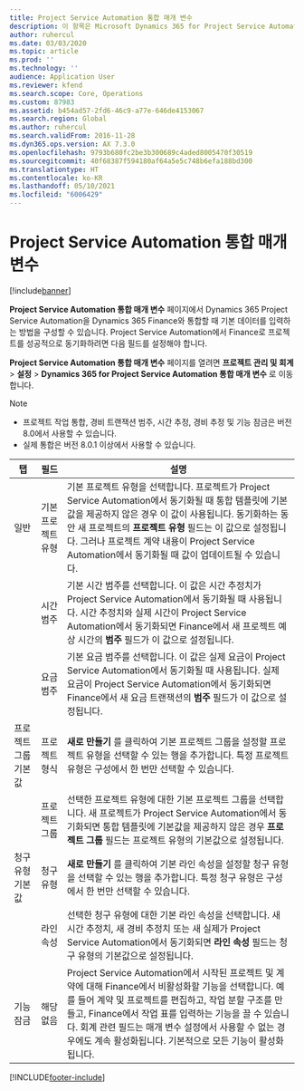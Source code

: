 ```yaml
---
title: Project Service Automation 통합 매개 변수
description: 이 항목은 Microsoft Dynamics 365 for Project Service Automation을 Microsoft Dynamics 365 Finance와 통합할 때 기본 데이터를 입력하는 방법을 구성하는 방법을 설명합니다.
author: ruhercul
ms.date: 03/03/2020
ms.topic: article
ms.prod: ''
ms.technology: ''
audience: Application User
ms.reviewer: kfend
ms.search.scope: Core, Operations
ms.custom: 87983
ms.assetid: b454ad57-2fd6-46c9-a77e-646de4153067
ms.search.region: Global
ms.author: ruhercul
ms.search.validFrom: 2016-11-28
ms.dyn365.ops.version: AX 7.3.0
ms.openlocfilehash: 9793b680fc2be3b300689c4aded8005470f30519
ms.sourcegitcommit: 40f68387f594180af64a5e5c748b6efa188bd300
ms.translationtype: HT
ms.contentlocale: ko-KR
ms.lasthandoff: 05/10/2021
ms.locfileid: "6006429"
---
```

# <a name="project-service-automation-integration-parameters"></a>Project Service Automation 통합 매개 변수

[!include[banner](../includes/banner.md)]

**Project Service Automation 통합 매개 변수** 페이지에서 Dynamics 365 Project Service Automation을 Dynamics 365 Finance와 통합할 때 기본 데이터를 입력하는 방법을 구성할 수 있습니다. Project Service Automation에서 Finance로 프로젝트를 성공적으로 동기화하려면 다음 필드를 설정해야 합니다.

**Project Service Automation 통합 매개 변수** 페이지를 열려면 **프로젝트 관리 및 회계** \> **설정** \> **Dynamics 365 for Project Service Automation 통합 매개 변수** 로 이동합니다. 

> [!NOTE]
> - 프로젝트 작업 통합, 경비 트랜잭션 범주, 시간 추정, 경비 추정 및 기능 잠금은 버전 8.0에서 사용할 수 있습니다.
> - 실제 통합은 버전 8.0.1 이상에서 사용할 수 있습니다.


| 탭                    | 필드                | 설명 |
|------------------------|----------------------|-------------|
| 일반                | 기본 프로젝트 유형 | 기본 프로젝트 유형을 선택합니다. 프로젝트가 Project Service Automation에서 동기화될 때 통합 템플릿에 기본값을 제공하지 않은 경우 이 값이 사용됩니다. 동기화하는 동안 새 프로젝트의 **프로젝트 유형** 필드는 이 값으로 설정됩니다. 그러나 프로젝트 계약 내용이 Project Service Automation에서 동기화될 때 값이 업데이트될 수 있습니다. |
|                        | 시간 범주        | 기본 시간 범주를 선택합니다. 이 값은 시간 추정치가 Project Service Automation에서 동기화될 때 사용됩니다. 시간 추정치와 실제 시간이 Project Service Automation에서 동기화되면 Finance에서 새 프로젝트 예상 시간의 **범주** 필드가 이 값으로 설정됩니다. |
|                        | 요금 범주         | 기본 요금 범주를 선택합니다. 이 값은 실제 요금이 Project Service Automation에서 동기화될 때 사용됩니다. 실제 요금이 Project Service Automation에서 동기화되면 Finance에서 새 요금 트랜잭션의 **범주** 필드가 이 값으로 설정됩니다. |
| 프로젝트 그룹 기본값 | 프로젝트 형식         | **새로 만들기** 를 클릭하여 기본 프로젝트 그룹을 설정할 프로젝트 유형을 선택할 수 있는 행을 추가합니다. 특정 프로젝트 유형은 구성에서 한 번만 선택할 수 있습니다. |
|                        | 프로젝트 그룹        | 선택한 프로젝트 유형에 대한 기본 프로젝트 그룹을 선택합니다. 새 프로젝트가 Project Service Automation에서 동기화되면 통합 템플릿에 기본값을 제공하지 않은 경우 **프로젝트 그룹** 필드는 프로젝트 유형의 기본값으로 설정됩니다. |
| 청구 유형 기본값  | 청구 유형         | **새로 만들기** 를 클릭하여 기본 라인 속성을 설정할 청구 유형을 선택할 수 있는 행을 추가합니다. 특정 청구 유형은 구성에서 한 번만 선택할 수 있습니다. |
|                        | 라인 속성        | 선택한 청구 유형에 대한 기본 라인 속성을 선택합니다. 새 시간 추정치, 새 경비 추정치 또는 새 실제가 Project Service Automation에서 동기화되면 **라인 속성** 필드는 청구 유형의 기본값으로 설정됩니다. |
| 기능 잠금  | 해당 없음       | Project Service Automation에서 시작된 프로젝트 및 계약에 대해 Finance에서 비활성화할 기능을 선택합니다. 예를 들어 계약 및 프로젝트를 편집하고, 작업 분할 구조를 만들고, Finance에서 작업 표를 입력하는 기능을 끌 수 있습니다. 회계 관련 필드는 매개 변수 설정에서 사용할 수 없는 경우에도 계속 활성화됩니다. 기본적으로 모든 기능이 활성화됩니다. |


[!INCLUDE[footer-include](../includes/footer-banner.md)]